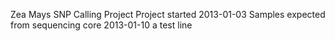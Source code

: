 Zea Mays SNP Calling Project
Project started 2013-01-03
Samples expected from sequencing core 2013-01-10
a test line
